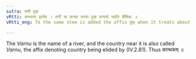 ```yaml
---
sutra: वर्णौ वुक्
vRtti: कन्थाया इत्येव । वर्णौ या कन्था तस्या वुक् प्रत्ययो भवति शैषिकः ॥
vRtti_eng: To the same stem is added the affix वुक् when it treats about some thing which is to be found in the land of _Varnu_.

---
```

The _Varnu_ is the name of a river, and the country near it is also called _Varnu_, the affix denoting country being elided by (IV.2.81). Thus कान्थकम् ॥